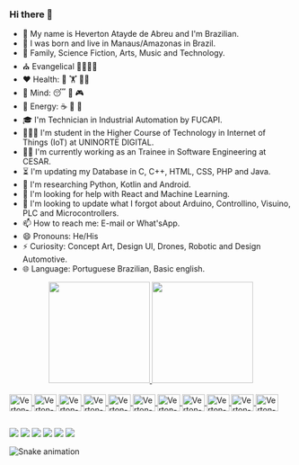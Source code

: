 ### Hi there 👋

- 💬 My name is Heverton Atayde de Abreu and I'm Brazilian.
- 🏡 I was born and live in Manaus/Amazonas in Brazil.
- 🫶 Family, Science Fiction, Arts, Music and Technology.
- ⛪ Evangelical 👨‍👩‍👧‍👧
- ❤️ Health: 🚴 🏋️ 🏃‍♂️
- 🧠 Mind: 😴 🎸 🎮 
- 🔋 Energy: ☕ 🍫 🥪 
- 🎓 I'm Technician in Industrial Automation by FUCAPI.
- 🧑🏽‍🎓 I'm student in the Higher Course of Technology in Internet of Things (IoT) at UNINORTE DIGITAL.
- 👨‍💻 I'm currently working as an Trainee in Software Engineering at CESAR.
- ⏳ I'm updating my Database in C, C++, HTML, CSS, PHP and Java.
- 🔭 I'm researching Python, Kotlin and Android.
- 🤔 I'm looking for help with React and Machine Learning.
- 🔄 I'm looking to update what I forgot about Arduino, Controllino, Visuino, PLC and Microcontrollers.
- 📫 How to reach me: E-mail or What'sApp.
- 😄 Pronouns: He/His
- ⚡ Curiosity: Concept Art, Design UI, Drones, Robotic and Design Automotive.
- 🌐 Language: Portuguese Brazilian, Basic english.

<div align="center">
  <a href="https://github.com/hevertonabreu">
  <img height="180em" src="https://github-readme-stats.vercel.app/api?username=hevertonabreu&show_icons=true&theme=tokyonight&include_all_commits=true&count_private=true"/>
  <img height="180em" src="https://github-readme-stats.vercel.app/api/top-langs/?username=hevertonabreu&layout=compact&langs_count=7&theme=tokyonight"/>
</div>
<!-- Theme Options 🎨 merko/tokyonight  https://github.com/anuraghazra/github-readme-stats -->

<div style="display: inline_block"><br>
  <img align="center" alt="Verton-slack" height="30" width="40" src="https://cdn.jsdelivr.net/gh/devicons/devicon/icons/slack/slack-original.svg"/>
  <img align="center" alt="Verton-trello" height="30" width="40" src="https://cdn.jsdelivr.net/gh/devicons/devicon/icons/trello/trello-plain.svg"/>
  <img align="center" alt="Verton-vscode" height="30" width="40" src="https://cdn.jsdelivr.net/gh/devicons/devicon/icons/vscode/vscode-original.svg"/>
  <img align="center" alt="Verton-c" height="30" width="40" src="https://cdn.jsdelivr.net/gh/devicons/devicon/icons/c/c-original.svg"/>
  <!--<img align="center" alt="Verton-cplusplus" height="30" width="40" src="https://cdn.jsdelivr.net/gh/devicons/devicon/icons/cplusplus/cplusplus-original.svg"/>-->
  <!--<img align="center" alt="Verton-csharp" height="30" width="40" src="https://cdn.jsdelivr.net/gh/devicons/devicon/icons/csharp/csharp-original.svg"/>-->
  <img align="center" alt="Verton-arduino" height="30" width="40" src="https://cdn.jsdelivr.net/gh/devicons/devicon/icons/arduino/arduino-original-wordmark.svg"/>
  <img align="center" alt="Verton-raspberrypi" height="30" width="40" src="https://cdn.jsdelivr.net/gh/devicons/devicon/icons/raspberrypi/raspberrypi-original.svg"/>
  <img align="center" alt="Verton-figma" height="30" width="40" src="https://cdn.jsdelivr.net/gh/devicons/devicon/icons/figma/figma-original.svg"/>
  <img align="center" alt="Verton-behance" height="30" width="40" src="https://cdn.jsdelivr.net/gh/devicons/devicon/icons/behance/behance-original.svg"/>
  <img align="center" alt="Verton-HTML" height="30" width="40" src="https://cdn.jsdelivr.net/gh/devicons/devicon/icons/html5/html5-original.svg"/>
  <img align="center" alt="Verton-CSS" height="30" width="40" src="https://cdn.jsdelivr.net/gh/devicons/devicon/icons/css3/css3-original.svg"/>
  <!--<img align="center" alt="Verton-php" height="30" width="40" src="https://cdn.jsdelivr.net/gh/devicons/devicon/icons/php/php-plain.svg"/>
  <img align="center" alt="Verton-bootstrap" height="30" width="40" src="https://cdn.jsdelivr.net/gh/devicons/devicon/icons/bootstrap/bootstrap-plain-wordmark.svg" />
  <img align="center" alt="Verton-javascript" height="30" width="40" src="https://cdn.jsdelivr.net/gh/devicons/devicon/icons/javascript/javascript-original.svg"/>
  <img align="center" alt="Verton-java" height="30" width="40" src="https://cdn.jsdelivr.net/gh/devicons/devicon/icons/java/java-original-wordmark.svg"/>
  <img align="center" alt="Verton-android" height="30" width="40" src="https://cdn.jsdelivr.net/gh/devicons/devicon/icons/android/android-plain-wordmark.svg"/>
  <img align="center" alt="Verton-kotlin" height="30" width="40" src="https://cdn.jsdelivr.net/gh/devicons/devicon/icons/kotlin/kotlin-plain-wordmark.svg"/>
  <img align="center" alt="Verton-react" height="30" width="40" src="https://cdn.jsdelivr.net/gh/devicons/devicon/icons/react/react-original-wordmark.svg"/>-->
  <img align="center" alt="Verton-python" height="30" width="40" src="https://cdn.jsdelivr.net/gh/devicons/devicon/icons/python/python-original-wordmark.svg"/>
</div>
<!-- website with Language Icons to Add💡https://devicon.dev/ -->
<!-- website with Icons 💡 https://emojipedia.org/search/?q=bag -->
               
##
<div> 
  <a href="https://www.youtube.com/channel/UCQeL-lJPnAPaUZgkA-ZTjMg" target="_blank"><img src="https://img.shields.io/badge/YouTube-FF0000?style=for-the-badge&logo=youtube&logoColor=white" target="_blank"></a>
  <a href = "mailto:heverton.brasil@outlook.com"><img src="https://img.shields.io/badge/Microsoft_Outlook-0078D4?style=for-the-badge&logo=microsoft-outlook&logoColor=white"></a>  
  <a href = "mailto:hevertonbrasil.smartech@gmail.com"><img src="https://img.shields.io/badge/Gmail-D14836?style=for-the-badge&logo=gmail&logoColor=white" target="_blank"></a>
  <a href="https://www.linkedin.com/in/hevertonabreu/" target="_blank"><img src="https://img.shields.io/badge/-LinkedIn-%230077B5?style=for-the-badge&logo=linkedin&logoColor=white" target="_blank"></a>
  <a href="https://www.behance.net/hevertonabreu/" target="_blank"><img src="https://img.shields.io/badge/-Behance-blue?style=for-the-badge&logo=behance&logoColor=white" target="_blank"></a>
  <a href="https://api.whatsapp.com/send?phone=5592985847661" target="_blank"><img src="https://img.shields.io/badge/WhatsApp-25D366?style=for-the-badge&logo=whatsapp&logoColor=white"></a>
</div>
<!--💡 https://dev.to/envoy_/150-badges-for-github-pnk -->
<!--💡 https://shields.io/ -->

![Snake animation](https://github.com/hevertonabreu/hevertonabreu/blob/output/github-contribution-grid-snake.svg)

<!--💡Tutorial - https://github.com/rafaballerini/rafaballerini/edit/main/README.md -->
